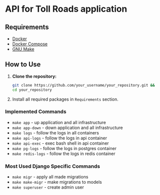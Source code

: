 # API for Toll Roads application

## Requirements

- [Docker](https://www.docker.com/get-started)
- [Docker Compose](https://docs.docker.com/compose/install/)
- [GNU Make](https://www.gnu.org/software/make/)

## How to Use

1. **Clone the repository:**

   ```bash
   git clone https://github.com/your_username/your_repository.git &&
   cd your_repository
   ```

2. Install all required packages in `Requirements` section.


### Implemented Commands
* `make app` - up application and all infrastructure
* `make app-down` - down application and all infrastructure
* `make logs` - follow the logs in all containers
* `make api-logs` - follow the logs in api container
* `make api-exec` - exec bash shell in api container
* `make pg-logs` - follow the logs in postgres container
* `make redis-logs` - follow the logs in redis container

### Most Used Django Specific Commands

* `make migr` - apply all made migrations
* `make make-migr` - make migrations to models
* `make superuser` - create admin user

